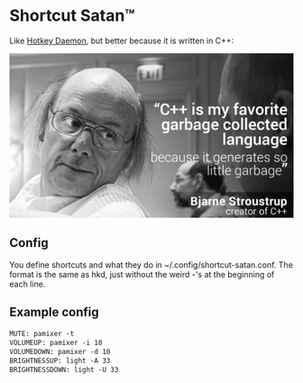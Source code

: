 Shortcut Satan™
===============

Like [Hotkey Daemon](https://github.com/gunboy001/hkd/), but better because it is written in C++:

![c++](/c++.jpg)

Config
------

You define shortcuts and what they do in ~/.config/shortcut-satan.conf. The
format is the same as hkd, just without the weird -'s at the beginning of each
line.


Example config
--------------

```
MUTE: pamixer -t
VOLUMEUP: pamixer -i 10
VOLUMEDOWN: pamixer -d 10
BRIGHTNESSUP: light -A 33
BRIGHTNESSDOWN: light -U 33
```
